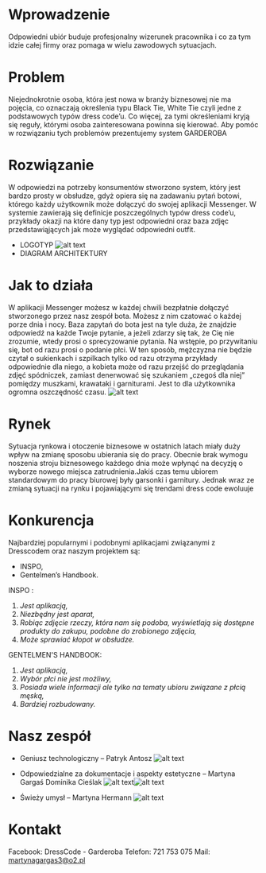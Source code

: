 

Wprowadzenie
============


 Odpowiedni ubiór buduje profesjonalny wizerunek pracownika i co za tym idzie całej firmy oraz pomaga w wielu zawodowych sytuacjach.

Problem
============



  Niejednokrotnie osoba, która jest nowa w branży biznesowej nie ma pojęcia, co oznaczają określenia typu Black Tie, White Tie czyli       jedne z podstawowych typów dress code’u. Co więcej, za tymi określeniami kryją się reguły, którymi osoba zainteresowana powinna się      kierować. 
  Aby pomóc w rozwiązaniu tych problemów prezentujemy system GARDEROBA

Rozwiązanie
============

  W odpowiedzi na potrzeby konsumentów stworzono system, który jest bardzo prosty w obsłudze, gdyż opiera się na zadawaniu pytań botowi,   którego każdy użytkownik może dołączyć do swojej aplikacji Messenger.
  W systemie zawierają się definicje poszczególnych typów dress code’u, przykłady okazji na które dany typ jest odpowiedni oraz baza       zdjęc przedstawiąjących jak może wyglądać odpowiedni outfit.
  - LOGOTYP
  ![alt text](https://scontent-waw1-1.xx.fbcdn.net/v/t1.15752-9/32839154_2160417730641283_1789586166413000704_n.jpg?_nc_cat=0&oh=245c4471797736df8532b7c84472d655&oe=5BB94833)
  - DIAGRAM ARCHITEKTURY
  
Jak to działa 
============

  W aplikacji Messenger możesz w każdej chwili bezpłatnie dołączyć stworzonego przez nasz zespół bota. Możesz z nim czatować o każdej     porze dnia i nocy. 
  Baza zapytań do bota jest na tyle duża, że znajdzie odpowiedź na każde Twoje pytanie, a jeżeli zdarzy się tak, że Cię nie zrozumie,     wtedy prosi o sprecyzowanie pytania.
  Na wstępie, po przywitaniu się, bot od razu prosi o podanie płci. W ten sposób, mężczyzna nie będzie czytał o sukienkach i szpilkach      tylko od razu otrzyma przykłady odpowiednie dla niego, a kobieta może od razu przejść do przeglądania zdjęć spódniczek, zamiast         denerwować się szukaniem „czegoś dla niej” pomiędzy muszkami, krawataki i garniturami.  Jest to dla użytkownika ogromna oszczędność     czasu.
![alt text](https://scontent-waw1-1.xx.fbcdn.net/v/t1.15752-9/34664662_1840544116011517_2321148825252659200_n.png?_nc_cat=0&oh=4cc622b7c57d8ab8a87783dc0e75824e&oe=5BC27E7D)

Rynek
============

  Sytuacja rynkowa i otoczenie biznesowe w ostatnich latach miały duży wpływ na zmianę sposobu ubierania się do pracy. Obecnie brak       wymogu noszenia stroju biznesowego każdego dnia może wpłynąć na decyzję o wyborze nowego miejsca zatrudnienia.Jakiś czas temu ubiorem   standardowym do pracy biurowej były garsonki i garnitury. Jednak wraz ze zmianą sytuacji na rynku i pojawiającymi się trendami dress     code ewoluuje

Konkurencja
============

  Najbardziej popularnymi i podobnymi aplikacjami związanymi z Dresscodem oraz naszym projektem są:
 - INSPO,
 - Gentelmen’s Handbook.
 
 INSPO :
 1. *Jest aplikacją,*
 2. *Niezbędny jest aparat,*
 3. *Robiąc zdjęcie rzeczy, która nam się podoba, wyświetlają się dostępne produkty do zakupu, podobne do zrobionego zdjęcia,*
 4. *Może sprawiać kłopot w obsłudze.*

  GENTELMEN'S HANDBOOK:

  1. *Jest aplikacją,*
  2. *Wybór płci nie jest możliwy,*
  3. *Posiada wiele informacji ale tylko na tematy ubioru związane z płcią męską,*
  4. *Bardziej rozbudowany.*



Nasz zespół
============

  - Geniusz technologiczny – Patryk Antosz ![alt text](https://scontent-waw1-1.xx.fbcdn.net/v/t1.0-9/32130489_2151639401519116_7781428915746111488_n.jpg?_nc_cat=0&oh=e5b19d7d8b6239a68c82a21d9a476ed1&oe=5BBD2BD6)
  - Odpowiedzialne za dokumentacje i aspekty estetyczne – Martyna Gargaś Dominika Cieślak ![alt text](https://scontent-waw1-1.xx.fbcdn.net/v/t1.0-1/30689018_1705490356206242_119410574843969536_n.jpg?_nc_cat=0&oh=6ba538a6e18e121552681ced5fa6c899&oe=5BBF5F40)![alt text](https://scontent-waw1-1.xx.fbcdn.net/v/t1.0-9/229164_494305903968685_113333181_n.jpg?_nc_cat=0&oh=b269ddd43586ff7a5a0fa4a61872372e&oe=5BB1FBC8)

  - Świeży umysł – Martyna Hermann  ![alt text](https://scontent-waw1-1.xx.fbcdn.net/v/t1.0-9/23231409_823505521107692_2108910424702375365_n.jpg?_nc_cat=0&oh=e9ac6a1434a9370fd70782f4f2036a07&oe=5BC36A00)

 
Kontakt
============

  Facebook: DressCode - Garderoba
  Telefon: 721 753 075
  Mail: martynagargas3@o2.pl



